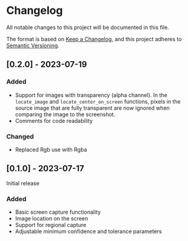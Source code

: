 # Changelog
All notable changes to this project will be documented in this file.

The format is based on [Keep a Changelog](https://keepachangelog.com/en/1.0.0/),
and this project adheres to [Semantic Versioning](https://semver.org/spec/v2.0.0.html).

## [0.2.0] - 2023-07-19
### Added
- Support for images with transparency (alpha channel). In the `locate_image` and `locate_center_on_screen` functions, pixels in the source image that are fully transparent are now ignored when comparing the image to the screenshot.
- Comments for code readability
  
### Changed
- Replaced Rgb use with Rgba

## [0.1.0] - 2023-07-17
Initial release

### Added
- Basic screen capture functionality
- Image location on the screen
- Support for regional capture
- Adjustable minimum confidence and tolerance parameters
